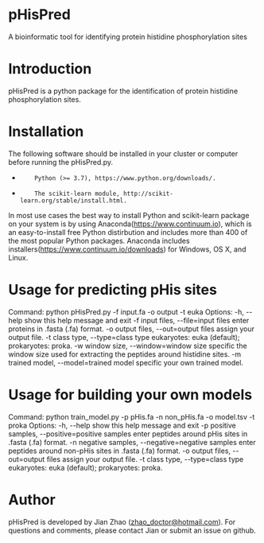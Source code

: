 # pHisPred
A bioinformatic tool for identifying protein histidine phosphorylation sites

# Introduction

pHisPred is a python package for the identification of protein histidine phosphorylation sites.

# Installation

The following software should be installed in your cluster or computer before running the pHisPred.py.

*         Python (>= 3.7), https://www.python.org/downloads/.
*         The scikit-learn module, http://scikit-learn.org/stable/install.html.

In most use cases the best way to install Python and scikit-learn package on your system is by using Anaconda(https://www.continuum.io), which is an easy-to-install free Python distirbution and includes more than 400 of the most popular Python packages. Anaconda includes installers(https://www.continuum.io/downloads) for Windows, OS X, and Linux.

# Usage for predicting pHis sites

  Command:
		python pHisPred.py -f input.fa -o output -t euka
	Options:
    -h, --help      show this help message and exit
    -f input files, --file=input files
                    enter proteins in .fasta (.fa) format.
    -o output files, --out=output files
                    assign your output file.
    -t class type, --type=class type
                    eukaryotes: euka (default); prokaryotes: proka.
    -w window size, --window=window size
                    specific the window size used for extracting the peptides around histidine sites.
    -m trained model, --model=trained model
                    specific your own trained model.


# Usage for building your own models

  Command:
		python train_model.py -p pHis.fa -n non_pHis.fa -o model.tsv -t proka
	Options:
    -h, --help          show this help message and exit
    -p positive samples, --positive=positive samples
                        enter peptides around pHis sites in .fasta (.fa) format.
    -n negative samples, --negative=negative samples
                        enter peptides around non-pHis sites in .fasta (.fa) format.
    -o output files, --out=output files
                        assign your output file.
    -t class type, --type=class type
                        eukaryotes: euka (default); prokaryotes: proka.


# Author

pHisPred is developed by Jian Zhao (zhao_doctor@hotmail.com). For questions and comments, please contact Jian or submit an issue on github.
